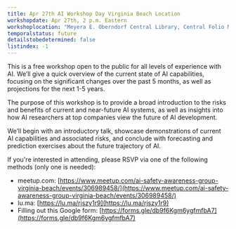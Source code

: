 ```yaml
---
title: Apr 27th AI Workshop Day Virginia Beach Location
workshopdate: Apr 27th, 2 p.m. Eastern
workshoplocation: "Meyera E. Oberndorf Central Library, Central Folio Meeting Room, 4100 Virginia Beach Blvd, Virginia Beach, VA 23452"
temporalstatus: future
detailstobedetermined: false
listindex: -1
---
```


This is a free workshop open to the public for all levels of experience with AI. We’ll give a quick overview of the current state of AI capabilities, focusing on the significant changes over the past 5 months, as well as projections for the next 1-5 years.

The purpose of this workshop is to provide a broad introduction to the risks and benefits of current and near-future AI systems, as well as insights into how AI researchers at top companies view the future of AI development.

We’ll begin with an introductory talk, showcase demonstrations of current AI capabilities and associated risks, and conclude with forecasting and prediction exercises about the future trajectory of AI.

If you're interested in attending, please RSVP via one of the following methods (only one is needed):

+ meetup.com: [https://www.meetup.com/ai-safety-awareness-group-virginia-beach/events/306989458/](https://www.meetup.com/ai-safety-awareness-group-virginia-beach/events/306989458/)
+ lu.ma: [https://lu.ma/rjszy1r9](https://lu.ma/rjszy1r9)
+ Filling out this Google form: [https://forms.gle/db9f6Kgm6ygfmfbA7](https://forms.gle/db9f6Kgm6ygfmfbA7)

